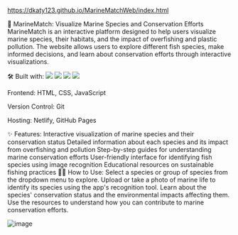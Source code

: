 https://dkaty123.github.io/MarineMatchWeb/index.html

🌊 MarineMatch: Visualize Marine Species and Conservation Efforts
MarineMatch is an interactive platform designed to help users visualize marine species, their habitats, and the impact of overfishing and plastic pollution. The website allows users to explore different fish species, make informed decisions, and learn about conservation efforts through interactive visualizations.

🛠️ Built with:
<img src="https://img.shields.io/badge/html5%20-%23E34F26.svg?&style=for-the-badge&logo=html5&logoColor=white"/> <img src="https://img.shields.io/badge/css3%20-%231572B6.svg?&style=for-the-badge&logo=css3&logoColor=white"/> <img src="https://img.shields.io/badge/javascript%20-%23323330.svg?&style=for-the-badge&logo=javascript&logoColor=%23F7DF1E"/> <img src="https://img.shields.io/badge/netlify%20-%2300C7B7.svg?&style=for-the-badge&logo=netlify&logoColor=white"/>

Frontend: HTML, CSS, JavaScript

Version Control: Git

Hosting: Netlify, GitHub Pages

✨ Features:
Interactive visualization of marine species and their conservation status
Detailed information about each species and its impact from overfishing and pollution
Step-by-step guides for understanding marine conservation efforts
User-friendly interface for identifying fish species using image recognition
Educational resources on sustainable fishing practices
👨‍💻 How to Use:
Select a species or group of species from the dropdown menu to explore.
Upload or take a photo of marine life to identify its species using the app's recognition tool.
Learn about the species' conservation status and the environmental impacts affecting them.
Use the resources to understand how you can contribute to marine conservation efforts.


 ![image](https://github.com/user-attachments/assets/8a8a0f33-7e51-4813-b9d9-32408ef739a5)
